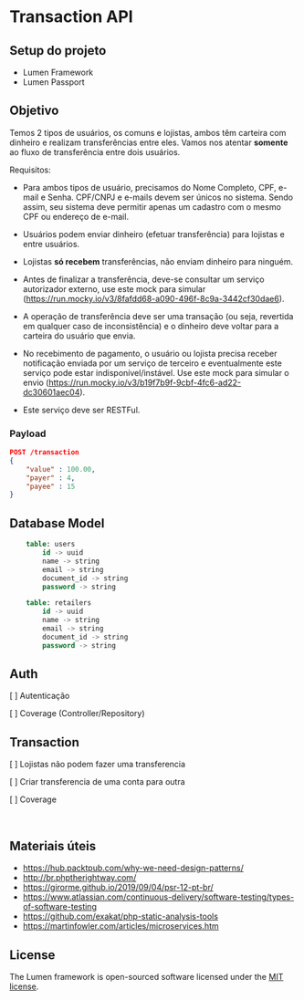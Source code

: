 # Transaction API

## Setup do projeto
- Lumen Framework
- Lumen Passport

## Objetivo
Temos 2 tipos de usuários, os comuns e lojistas, ambos têm carteira com dinheiro e realizam transferências entre eles. Vamos nos atentar **somente** ao fluxo de transferência entre dois usuários.

Requisitos:
- Para ambos tipos de usuário, precisamos do Nome Completo, CPF, e-mail e Senha. CPF/CNPJ e e-mails devem ser únicos no sistema. Sendo assim, seu sistema deve permitir apenas um cadastro com o mesmo CPF ou endereço de e-mail.

- Usuários podem enviar dinheiro (efetuar transferência) para lojistas e entre usuários.

- Lojistas **só recebem** transferências, não enviam dinheiro para ninguém.

- Antes de finalizar a transferência, deve-se consultar um serviço autorizador externo, use este mock para simular (https://run.mocky.io/v3/8fafdd68-a090-496f-8c9a-3442cf30dae6).

- A operação de transferência deve ser uma transação (ou seja, revertida em qualquer caso de inconsistência) e o dinheiro deve voltar para a carteira do usuário que envia.

- No recebimento de pagamento, o usuário ou lojista precisa receber notificação enviada por um serviço de terceiro e eventualmente este serviço pode estar indisponível/instável. Use este mock para simular o envio (https://run.mocky.io/v3/b19f7b9f-9cbf-4fc6-ad22-dc30601aec04).

- Este serviço deve ser RESTFul.

### Payload
```json
POST /transaction
{
    "value" : 100.00,
    "payer" : 4,
    "payee" : 15
}
```

## Database Model
```sql
    table: users
        id -> uuid
        name -> string
        email -> string
        document_id -> string
        password -> string

    table: retailers
        id -> uuid
        name -> string
        email -> string
        document_id -> string
        password -> string
```

## Auth
[ ] Autenticação

[ ] Coverage (Controller/Repository)

## Transaction
[ ] Lojistas não podem fazer uma transferencia

[ ] Criar transferencia de uma conta para outra

[ ] Coverage


<br />

## Materiais úteis
- https://hub.packtpub.com/why-we-need-design-patterns/
- http://br.phptherightway.com/
- https://girorme.github.io/2019/09/04/psr-12-pt-br/
- https://www.atlassian.com/continuous-delivery/software-testing/types-of-software-testing
- https://github.com/exakat/php-static-analysis-tools
- https://martinfowler.com/articles/microservices.htm

## License
The Lumen framework is open-sourced software licensed under the [MIT license](https://opensource.org/licenses/MIT).
